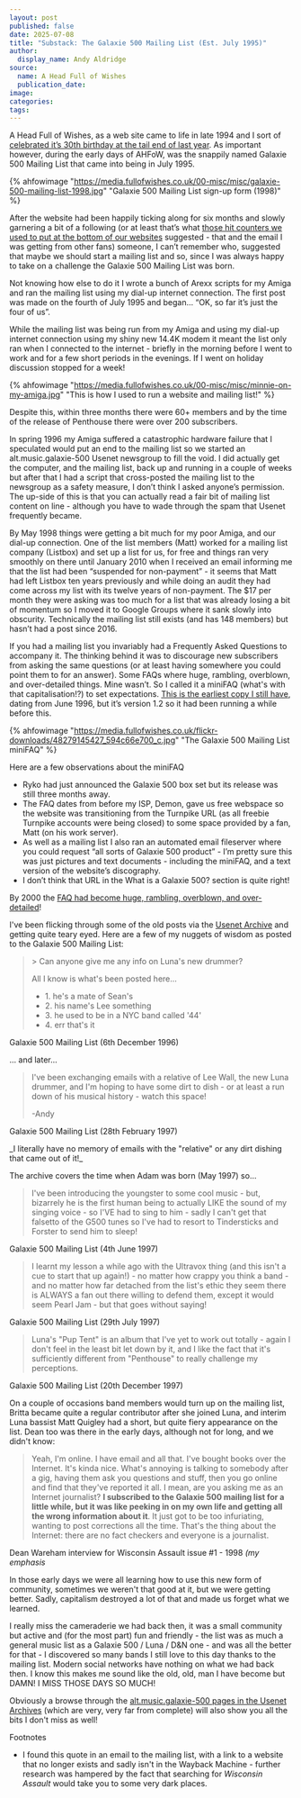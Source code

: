 ```yaml
---
layout: post
published: false
date: 2025-07-08
title: "Substack: The Galaxie 500 Mailing List (Est. July 1995)"
author:
  display_name: Andy Aldridge
source:
  name: A Head Full of Wishes
  publication_date: 
image: 
categories:
tags: 
---
```

A Head Full of Wishes, as a web site came to life in late 1994 and I sort of [celebrated it’s 30th birthday at the tail end of last year](/2024/12/19/happy-30th-birthday-to-a-head-full-of-wishes/?utm_source=substack&utm_medium=social&utm_campaign=from-the-archive). As important however, during the early days of AHFoW, was the snappily named Galaxie 500 Mailing List that came into being in July 1995.

{% ahfowimage "https://media.fullofwishes.co.uk/00-misc/misc/galaxie-500-mailing-list-1998.jpg" "Galaxie 500 Mailing List sign-up form (1998)" %}

After the website had been happily ticking along for six months and slowly garnering a bit of a following (or at least that’s what [those hit counters we used to put at the bottom of our websites](https://www.reddit.com/r/nostalgia/comments/vp33w3/hit_counters_on_websites/) suggested - that and the email I was getting from other fans) someone, I can’t remember who, suggested that maybe we should start a mailing list and so, since I was always happy to take on a challenge the Galaxie 500 Mailing List was born.

Not knowing how else to do it I wrote a bunch of Arexx scripts for my Amiga and ran the mailing list using my dial-up internet connection. The first post was made on the fourth of July 1995 and began… “OK, so far it’s just the four of us”.

While the mailing list was being run from my Amiga and using my dial-up internet connection using my shiny new 14.4K modem it meant the list only ran when I connected to the internet - briefly in the morning before I went to work and for a few short periods in the evenings. If I went on holiday discussion stopped for a week!

{% ahfowimage "https://media.fullofwishes.co.uk/00-misc/misc/minnie-on-my-amiga.jpg" "This is how I used to run a website and mailing list!" %}

Despite this, within three months there were 60+ members and by the time of the release of Penthouse there were over 200 subscribers.

In spring 1996 my Amiga suffered a catastrophic hardware failure that I speculated would put an end to the mailing list so we started an alt.music.galaxie-500 Usenet newsgroup to fill the void. I did actually get the computer, and the mailing list, back up and running in a couple of weeks but after that I had a script that cross-posted the mailing list to the newsgroup as a safety measure, I don’t think I asked anyone’s permission. The up-side of this is that you can actually read a fair bit of mailing list content on line - although you have to wade through the spam that Usenet frequently became.

By May 1998 things were getting a bit much for my poor Amiga, and our dial-up connection. One of the list members (Matt) worked for a mailing list company (Listbox) and set up a list for us, for free and things ran very smoothly on there until January 2010 when I received an email informing me that the list had been “suspended for non-payment” - it seems that Matt had left Listbox ten years previously and while doing an audit they had come across my list with its twelve years of non-payment.  The $17 per month they were asking was too much for a list that was already losing a bit of momentum so I moved it to Google Groups where it sank slowly into obscurity. Technically the mailing list still exists (and has 148 members) but hasn’t had a post since 2016.

If you had a mailing list you invariably had a Frequently Asked Questions to accompany it. The thinking behind it was to discourage new subscribers from asking the same questions (or at least having somewhere you could point them to for an answer). Some FAQs where huge, rambling, overblown, and over-detailed things. Mine wasn’t. So I called it a miniFAQ (what's with that capitalisation!?) to set expectations. [This is the earliest copy I still have](https://www.fullofwishes.co.uk/2019/08/23/artefacts-014-the-galaxie-500-mailing-list-minifaq-1996/?utm_source=substack&utm_medium=social&utm_campaign=from-the-archive), dating from June 1996, but it’s version 1.2 so it had been running a while before this.

{% ahfowimage "https://media.fullofwishes.co.uk/flickr-downloads/48279145427_594c66e700_c.jpg" "The Galaxie 500 Mailing List miniFAQ" %}

Here are a few observations about the miniFAQ
 - Ryko had just announced the Galaxie 500 box set but its release was still three months away.
 - The FAQ dates from before my ISP, Demon, gave us free webspace so the website was transitioning from the Turnpike URL (as all freebie Turnpike accounts were being closed) to some space provided by a fan, Matt (on his work server).
 - As well as a mailing list I also ran an automated email fileserver where you could request “all sorts of Galaxie 500 product” - I’m pretty sure this was just pictures and text documents - including the miniFAQ, and a text version of the website’s discography.
 - I don’t think that URL in the What is a Galaxie 500? section is quite right!

By 2000 the [FAQ had become huge, rambling, overblown, and over-detailed](https://media.fullofwishes.co.uk/archive/2000-01-29-galaxie-500-faq.txt)!

I've been flicking through some of the old posts via the [Usenet Archive](https://usenetarchives.com/threads.php?id=alt.music.galaxie-500&y=0&r=0&p=1) and getting quite teary eyed. Here are a few of my nuggets of wisdom as posted to the Galaxie 500 Mailing List: 

<blockquote>
<p>> Can anyone give me any info on Luna's new drummer?</p>

<p>
    All I know is what's been posted here...
</p>

<ul>
    <li>1. he's a mate of Sean's</li>
    <li>2. his name's Lee something</li>
    <li>3. he used to be in a NYC band called '44'</li>
    <li>4. err that's it</li>
</ul>
</blockquote>
<p class="caption">Galaxie 500 Mailing List (6th December 1996)</p>

... and later...

<blockquote>
<p>I've been exchanging emails with a relative of Lee Wall, the new Luna drummer, and I'm hoping to have some dirt to dish - or at least a run down of his musical history - watch this space!</p>
<p>-Andy</p>
</blockquote>
<p class="caption">Galaxie 500 Mailing List (28th February 1997)</p>
_I literally have no memory of emails with the "relative" or any dirt dishing that came out of it!_

The archive covers the time when Adam was born (May 1997) so...

<blockquote>
I've been introducing the youngster to some cool music - but, bizarrely he is the first human being to actually LIKE the sound of my singing voice - so I'VE had to sing to him - sadly I can't get that falsetto of the G500 tunes so I've had to resort to Tindersticks and Forster to send him to sleep!
</blockquote>
<p class="caption">Galaxie 500 Mailing List (4th June 1997)</p>

<blockquote>
I learnt my lesson a while ago with the Ultravox thing (and this isn't a cue to start that up again!) - no matter how crappy you think a band - and no matter how far detached from the list's ethic they seem there is ALWAYS a fan out there willing to defend them, except it would seem Pearl Jam - but that goes without saying!
</blockquote>
<p class="caption">Galaxie 500 Mailing List (29th July 1997)</p>

<blockquote>
Luna's "Pup Tent" is an album that I've yet to work out totally - again I don't feel in the least bit let down by it, and I like the fact that it's sufficiently different from "Penthouse" to really challenge my perceptions.
</blockquote>
<p class="caption">Galaxie 500 Mailing List (20th December 1997)</p>

On a couple of occasions band members would turn up on the mailing list, Britta became quite a regular contributor after she joined Luna, and interim Luna bassist Matt Quigley had a short, but quite fiery appearance on the list. Dean too was there in the early days, although not for long, and we didn't know:

<blockquote>
Yeah, I'm online. I have email and all that. I've bought books over the Internet. It's kinda nice. What's annoying is talking to somebody after a gig, having them ask you questions and stuff, then you go online and find that they've reported it all. I mean, are you asking me as an Internet journalist? <strong>I subscribed to the Galaxie 500 mailing list for a little while, but it was like peeking in on my own life and getting all the wrong information about it</strong>. It just got to be too infuriating, wanting to post corrections all the time. That's the thing about the Internet: there are no fact checkers and everyone is a journalist.
</blockquote>
<p class="caption">Dean Wareham interview for Wisconsin Assault issue #1 - 1998 <em>(my emphasis</em></p>

In those early days we were all learning how to use this new form of community, sometimes we weren't that good at it, but we were getting better. Sadly, capitalism destroyed a lot of that and made us forget what we learned.

I really miss the cameraderie we had back then, it was a small community but active and (for the most part) fun and friendly - the list was as much a general music list as a Galaxie 500 / Luna / D&N one - and was all the better for that - I discovered so many bands I still love to this day thanks to the mailing list. Modern social networks have nothing on what we had back then. I know this makes me sound like the old, old, man I have become but DAMN! I MISS THOSE DAYS SO MUCH!

Obviously a browse through the [alt.music.galaxie-500 pages in the Usenet Archives](https://usenetarchives.com/threads.php?id=alt.music.galaxie-500&y=0&r=0&p=1) (which are very, very far from complete) will also show you all the bits I don't miss as well!




Footnotes

- I found this quote in an email to the mailing list, with a link to a website that no longer exists and sadly isn't in the Wayback Machine - further research was hampered by the fact that searching for _Wisconsin Assault_ would take you to some very dark places.

